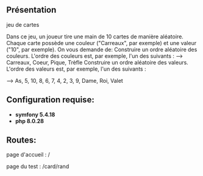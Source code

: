 ## Présentation
jeu de cartes

Dans ce jeu, un joueur tire une main de 10 cartes de manière aléatoire.
Chaque carte possède une couleur ("Carreaux", par exemple) et une valeur ("10", par exemple).
On vous demande de:
Construire un ordre aléatoire des couleurs. L'ordre des couleurs est, par exemple, l'un des suivants :
--> Carreaux, Coeur, Pique, Trèfle
Construire un ordre aléatoire des valeurs. L'ordre des valeurs est, par exemple, l'un des suivants :

--> As, 5, 10, 8, 6, 7, 4, 2, 3, 9, Dame, Roi, Valet


## Configuration requise:

- **symfony 5.4.18**
- **php 8.0.28**

## Routes:
page d'accueil : /

page du test : /card/rand